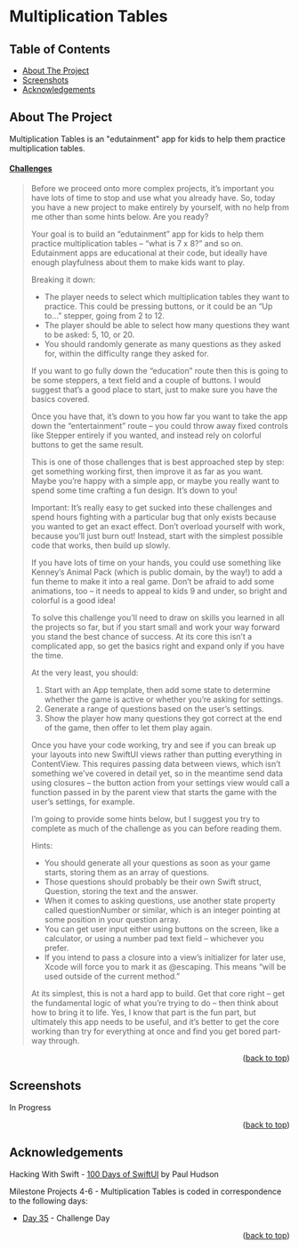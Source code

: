 # Multiplication Tables


<!-- Table of Contents -->
## Table of Contents
* [About The Project](#about-the-project)
* [Screenshots](#screenshots)
* [Acknowledgements](#acknowledgements)


<!-- ABOUT THE PROJECT -->
## About The Project

Multiplication Tables is an "edutainment" app for kids to help them practice multiplication tables.

#### [Challenges](https://www.hackingwithswift.com/guide/ios-swiftui/3/3/challenge)
>Before we proceed onto more complex projects, it’s important you have lots of time to stop and use what you already have. So, today you have a new project to make entirely by yourself, with no help from me other than some hints below. Are you ready?
>
>Your goal is to build an “edutainment” app for kids to help them practice multiplication tables – “what is 7 x 8?” and so on. Edutainment apps are educational at their code, but ideally have enough playfulness about them to make kids want to play.
>
>Breaking it down:
>
>* The player needs to select which multiplication tables they want to practice. This could be pressing buttons, or it could be an “Up to…” stepper, going from 2 to 12.
>* The player should be able to select how many questions they want to be asked: 5, 10, or 20.
>* You should randomly generate as many questions as they asked for, within the difficulty range they asked for.
>
>If you want to go fully down the “education” route then this is going to be some steppers, a text field and a couple of buttons. I would suggest that’s a good place to start, just to make sure you have the basics covered.
>
>Once you have that, it’s down to you how far you want to take the app down the “entertainment” route – you could throw away fixed controls like Stepper entirely if you wanted, and instead rely on colorful buttons to get the same result.
>
>This is one of those challenges that is best approached step by step: get something working first, then improve it as far as you want. Maybe you’re happy with a simple app, or maybe you really want to spend some time crafting a fun design. It’s down to you!
>
>Important: It’s really easy to get sucked into these challenges and spend hours fighting with a particular bug that only exists because you wanted to get an exact effect. Don’t overload yourself with work, because you’ll just burn out! Instead, start with the simplest possible code that works, then build up slowly.
>
>If you have lots of time on your hands, you could use something like Kenney’s Animal Pack (which is public domain, by the way!) to add a fun theme to make it into a real game. Don’t be afraid to add some animations, too – it needs to appeal to kids 9 and under, so bright and colorful is a good idea!
>
>To solve this challenge you’ll need to draw on skills you learned in all the projects so far, but if you start small and work your way forward you stand the best chance of success. At its core this isn’t a complicated app, so get the basics right and expand only if you have the time.
>
>At the very least, you should:
>
>1. Start with an App template, then add some state to determine whether the game is active or whether you’re asking for settings.
>2. Generate a range of questions based on the user’s settings.
>3. Show the player how many questions they got correct at the end of the game, then offer to let them play again.
>
>Once you have your code working, try and see if you can break up your layouts into new SwiftUI views rather than putting everything in ContentView. This requires passing data between views, which isn’t something we’ve covered in detail yet, so in the meantime send data using closures – the button action from your settings view would call a function passed in by the parent view that starts the game with the user’s settings, for example.
>
>I’m going to provide some hints below, but I suggest you try to complete as much of the challenge as you can before reading them.
>
>Hints:
>
>* You should generate all your questions as soon as your game starts, storing them as an array of questions.
>* Those questions should probably be their own Swift struct, Question, storing the text and the answer.
>* When it comes to asking questions, use another state property called questionNumber or similar, which is an integer pointing at some position in your question array.
>* You can get user input either using buttons on the screen, like a calculator, or using a number pad text field – whichever you prefer.
>* If you intend to pass a closure into a view’s initializer for later use, Xcode will force you to mark it as @escaping. This means “will be used outside of the current method.”
>
>At its simplest, this is not a hard app to build. Get that core right – get the fundamental logic of what you’re trying to do – then think about how to bring it to life. Yes, I know that part is the fun part, but ultimately this app needs to be useful, and it’s better to get the core working than try for everything at once and find you get bored part-way through.


<p align="right">(<a href="#top">back to top</a>)</p>


<!-- SCREENSHOTS -->
## Screenshots
In Progress

<p align="right">(<a href="#top">back to top</a>)</p>


<!-- ACKNOWLEDGEMENTS -->
## Acknowledgements
Hacking With Swift - [100 Days of SwiftUI] by Paul Hudson

Milestone Projects 4-6 - Multiplication Tables is coded in correspondence to the following days:
* [Day 35] - Challenge Day

<p align="right">(<a href="#top">back to top</a>)</p>



<!-- MARKDOWN LINKS & IMAGES -->
<!-- https://www.markdownguide.org/basic-syntax/#reference-style-links -->
[100 Days of SwiftUI]: https://www.hackingwithswift.com/100/swiftui (100 Days of SwiftUI)
[Day 35]: https://www.hackingwithswift.com/100/swiftui/35
